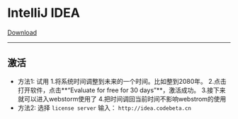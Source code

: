# IntelliJ IDEA

[Download](https://www.jetbrains.com/idea/)

***
## 激活
* 方法1: 试用
  1.将系统时间调整到未来的一个时间。比如整到2080年。
  2.点击打开软件，点击**“Evaluate for free for 30 days”**，激活成功。
  3.接下来就可以进入webstorm使用了
  4.把时间调回当前时间不影响webstrom的使用
* 方法2: 选择 `license server` 输入： `http://idea.codebeta.cn`


